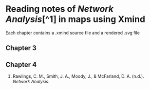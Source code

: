 # Reading notes of *Network Analysis*[^1] in maps using Xmind
Each chapter contains a .xmind source file and a rendered .svg file
## Chapter 3
## Chapter 4

1. Rawlings, C. M., Smith, J. A., Moody, J., & McFarland, D. A. (n.d.). *Network Analysis*.